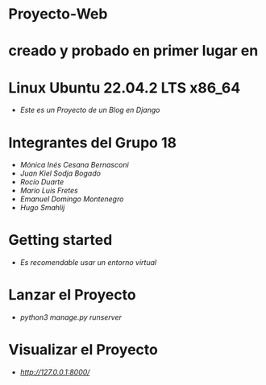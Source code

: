 # Proyecto-Web 
# creado y probado en primer lugar en
# Linux Ubuntu 22.04.2 LTS x86_64

- *Este es un Proyecto de un Blog en Django*

# Integrantes del Grupo 18

- *Mónica Inés Cesana Bernasconi*
- *Juan Kiel Sodja Bogado*
- *Rocío Duarte*
- *Mario Luis Fretes*
- *Emanuel Domingo Montenegro*
- *Hugo Smahlij*
  
# Getting started

- *Es recomendable usar un entorno virtual*

# Lanzar el Proyecto

- *python3 manage.py runserver*

# Visualizar el Proyecto

- *http://127.0.0.1:8000/*

